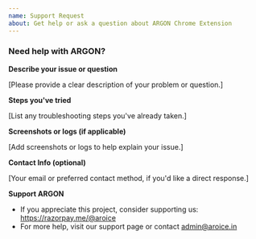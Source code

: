 ```yaml
---
name: Support Request
about: Get help or ask a question about ARGON Chrome Extension
---
```


### Need help with ARGON?

**Describe your issue or question**

[Please provide a clear description of your problem or question.]

**Steps you've tried**

[List any troubleshooting steps you've already taken.]

**Screenshots or logs (if applicable)**

[Add screenshots or logs to help explain your issue.]

**Contact Info (optional)**

[Your email or preferred contact method, if you'd like a direct response.]

**Support ARGON**
- If you appreciate this project, consider supporting us: https://razorpay.me/@aroice
- For more help, visit our support page or contact admin@aroice.in
